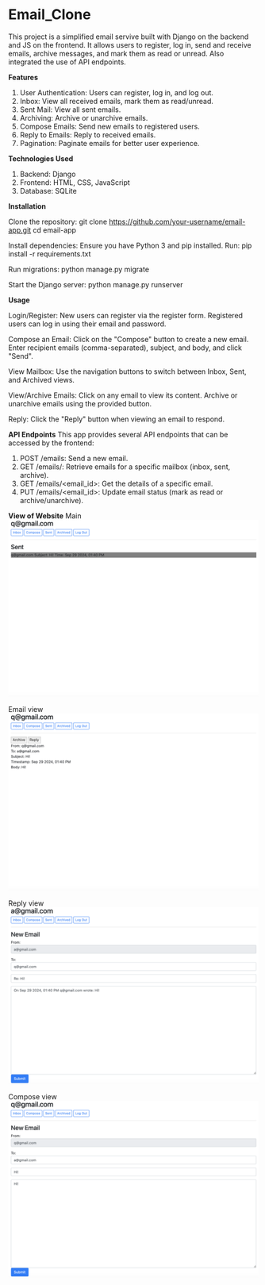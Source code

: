 # Email_Clone

This project is a simplified email servive built with Django on the backend and JS on the frontend. It allows users to register, log in, send and receive emails, archive messages, and mark them as read or unread. Also integrated the use of API endpoints.

**Features**
1. User Authentication: Users can register, log in, and log out.
2. Inbox: View all received emails, mark them as read/unread.
3. Sent Mail: View all sent emails.
4. Archiving: Archive or unarchive emails.
5. Compose Emails: Send new emails to registered users.
6. Reply to Emails: Reply to received emails.
7. Pagination: Paginate emails for better user experience.

**Technologies Used**
1. Backend: Django 
2. Frontend: HTML, CSS, JavaScript
3. Database: SQLite 

**Installation**

Clone the repository:
git clone https://github.com/your-username/email-app.git
cd email-app

Install dependencies:
Ensure you have Python 3 and pip installed. Run:
pip install -r requirements.txt

Run migrations:
python manage.py migrate

Start the Django server:
python manage.py runserver

**Usage**

Login/Register:
New users can register via the register form.
Registered users can log in using their email and password.

Compose an Email:
Click on the "Compose" button to create a new email.
Enter recipient emails (comma-separated), subject, and body, and click "Send".

View Mailbox:
Use the navigation buttons to switch between Inbox, Sent, and Archived views.

View/Archive Emails:
Click on any email to view its content.
Archive or unarchive emails using the provided button.

Reply:
Click the "Reply" button when viewing an email to respond.

**API Endpoints**
This app provides several API endpoints that can be accessed by the frontend:
1. POST /emails: Send a new email.
2. GET /emails/<mailbox>: Retrieve emails for a specific mailbox (inbox, sent, archive).
3. GET /emails/<email_id>: Get the details of a specific email.
4. PUT /emails/<email_id>: Update email status (mark as read or archive/unarchive).

**View of Website**
Main
![Main page](./images/main.png)

Email view
![Email page](./images/emailView.png)

Reply view
![Reply page](./images/reply.png)

Compose view
![Compose email page](./images/compose.png)
